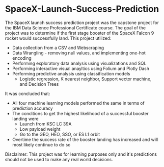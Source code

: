 # SpaceX-Launch-Success-Prediction
The SpaceX launch success prediction project was the capstone project for the IBM Data Science Professional Certificate course.
The goal of the project was to determine if the first stage booster of the SpaceX Falcon 9 rocket would successfully land. 
This project utilized:
- Data collection from a CSV and Webscraping
- Data Wrangling - removing null values, and implementing one-hot encoding
- Performing exploratory data analysis using visualizations and SQL
- Performing interactive visual anayltics using Folium and Plotly Dash
- Performing predictive analysis using classification models
    - Logistic regression, K nearest neighbor, Support vector machine, and Decision Trees  
    
It was concluded that:
- All four machine learning models performed the same in terms of prediction accuracy
- The conditions to get the highest likelihood of a successful booster landing were
    - Launch from KSC LC 39A
    - Low payload weight
    - Go to the GEO, HEO, SSO, or ES L1 orbit
- Overtime the success rate of the booster landing has increased and will most likely continue to do so

Disclaimer: This project was for learning purposes only and it's predictions should not be used to make any real world decisions. 
